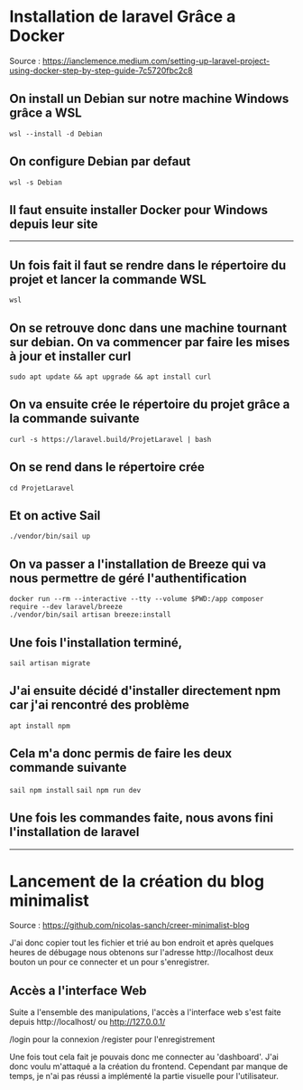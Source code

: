 # Installation de laravel Grâce a Docker
Source : https://ianclemence.medium.com/setting-up-laravel-project-using-docker-step-by-step-guide-7c5720fbc2c8

## On install un Debian sur notre machine Windows grâce a WSL
```wsl --install -d Debian```
## On configure Debian par defaut
```wsl -s Debian```
## Il faut ensuite installer Docker pour Windows depuis leur site
---
## Un fois fait il faut se rendre dans le répertoire du projet et lancer la commande WSL
```wsl```
## On se retrouve donc dans une machine tournant sur debian. On va commencer par faire les mises à jour et installer curl
```sudo apt update && apt upgrade && apt install curl```
## On va ensuite crée le répertoire du projet grâce a la commande suivante
```curl -s https://laravel.build/ProjetLaravel | bash```
## On se rend dans le répertoire crée 
```cd ProjetLaravel```
## Et on active Sail
```./vendor/bin/sail up```
## On va passer a l'installation de Breeze qui va nous permettre de géré l'authentification
```
docker run --rm --interactive --tty --volume $PWD:/app composer require --dev laravel/breeze
./vendor/bin/sail artisan breeze:install
```
## Une fois l'installation terminé, 
```sail artisan migrate```
## J'ai ensuite décidé d'installer directement npm car j'ai rencontré des problème
```apt install npm```
## Cela m'a donc permis de faire les deux commande suivante
```sail npm install```
```sail npm run dev```
## Une fois les commandes faite, nous avons fini l'installation de laravel
---
# Lancement de la création du blog minimalist
Source : https://github.com/nicolas-sanch/creer-minimalist-blog

J'ai donc copier tout les fichier et trié au bon endroit et après quelques heures de débugage nous obtenons sur l'adresse http://localhost deux bouton un pour ce connecter et un pour s'enregistrer.

## Accès a l'interface Web
Suite a l'ensemble des manipulations, l'accès a l'interface web s'est faite depuis 
http://localhost/ ou http://127.0.0.1/

/login pour la connexion
/register pour l'enregistrement

Une fois tout cela fait je pouvais donc me connecter au 'dashboard'. J'ai donc voulu m'attaqué a la création du frontend. Cependant par manque de temps, je n'ai pas réussi a implémenté la partie visuelle pour l'utilisateur.
